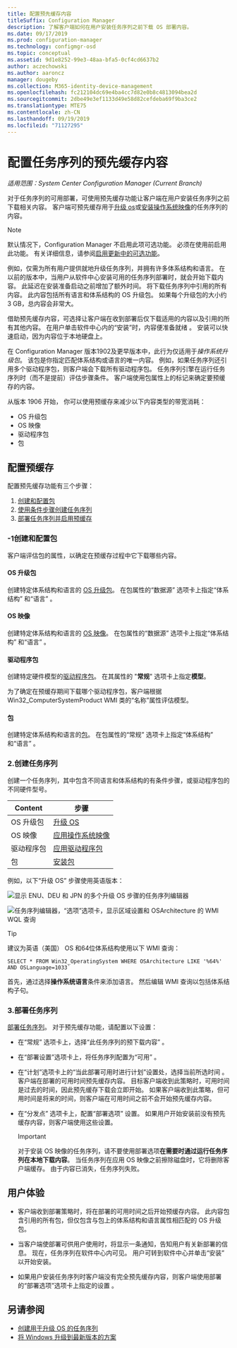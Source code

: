 ```yaml
---
title: 配置预先缓存内容
titleSuffix: Configuration Manager
description: 了解客户端如何在用户安装任务序列之前下载 OS 部署内容。
ms.date: 09/17/2019
ms.prod: configuration-manager
ms.technology: configmgr-osd
ms.topic: conceptual
ms.assetid: 9d1e8252-99e3-48aa-bfa5-0cf4cd6637b2
author: aczechowski
ms.author: aaroncz
manager: dougeby
ms.collection: M365-identity-device-management
ms.openlocfilehash: fc212104dc69e4ba4cc7d82e0b8c4813094bea2d
ms.sourcegitcommit: 2dbe49e3ef1133d49e58d82cefdeba69f9ba3ce2
ms.translationtype: MTE75
ms.contentlocale: zh-CN
ms.lasthandoff: 09/19/2019
ms.locfileid: "71127295"
---
```

# <a name="configure-pre-cache-content-for-task-sequences"></a>配置任务序列的预先缓存内容

*适用范围：System Center Configuration Manager (Current Branch)*

<!--1021244-->
对于任务序列的可用部署，可使用预先缓存功能让客户端在用户安装任务序列之前下载相关内容。 客户端可预先缓存用于[升级 os](/sccm/osd/deploy-use/create-a-task-sequence-to-upgrade-an-operating-system)或[安装操作系统映像](/sccm/osd/deploy-use/create-a-task-sequence-to-install-an-operating-system)的任务序列的内容。

> [!Note]  
> 默认情况下，Configuration Manager 不启用此项可选功能。 必须在使用前启用此功能。 有关详细信息，请参阅[启用更新中的可选功能](/sccm/core/servers/manage/install-in-console-updates#bkmk_options)。<!--505213-->  

例如，仅需为所有用户提供就地升级任务序列，并拥有许多体系结构和语言。 在以前的版本中，当用户从软件中心安装可用的任务序列部署时，就会开始下载内容。 此延迟在安装准备启动之前增加了额外时间。 将下载任务序列中引用的所有内容。 此内容包括所有语言和体系结构的 OS 升级包。 如果每个升级包的大小约 3 GB，总内容会非常大。

借助预先缓存内容，可选择让客户端在收到部署后仅下载适用的内容以及引用的所有其他内容。 在用户单击软件中心内的“安装”时，内容便准备就绪  。 安装可以快速启动，因为内容位于本地硬盘上。

在 Configuration Manager 版本1902及更早版本中，此行为仅适用于*操作系统升级包*。 该包是你指定匹配体系结构或语言的唯一内容。 例如，如果任务序列还引用多个驱动程序包，则客户端会下载所有驱动程序包。 任务序列引擎在运行任务序列时（而不是提前）评估步骤条件。 客户端使用包属性上的标记来确定要预缓存的内容。

从版本 1906 开始，<!--4224642--> 你可以使用预缓存来减少以下内容类型的带宽消耗：

- OS 升级包
- OS 映像
- 驱动程序包
- 包


## <a name="configure-pre-caching"></a>配置预缓存

配置预先缓存功能有三个步骤：

1. [创建和配置包](#bkmk_createpkg)
2. [使用条件步骤创建任务序列](#bkmk_createts)
3. [部署任务序列并启用预缓存](#bkmk_deploy)


### <a name="bkmk_createpkg"></a>-1创建和配置包

客户端评估包的属性，以确定在预缓存过程中它下载哪些内容。  

#### <a name="os-upgrade-package"></a>OS 升级包

创建特定体系结构和语言的 [OS 升级包](/sccm/osd/get-started/manage-operating-system-upgrade-packages)。 在包属性的“数据源”  选项卡上指定“体系结构”  和“语言”  。

#### <a name="os-image"></a>OS 映像

创建特定体系结构和语言的 [OS 映像](/sccm/osd/get-started/manage-operating-system-images)。 在包属性的“数据源”  选项卡上指定“体系结构”  和“语言”  。

#### <a name="driver-package"></a>驱动程序包

创建特定硬件模型的[驱动程序包](/sccm/osd/get-started/manage-drivers#BKMK_ManagingDriverPackages)。 在其属性的 "**常规**" 选项卡上指定**模型**。

为了确定在预缓存期间下载哪个驱动程序包，客户端根据 Win32_ComputerSystemProduct WMI 类的“名称”属性评估模型。    

#### <a name="package"></a>包

创建特定体系结构和语言的[包](/sccm/apps/deploy-use/packages-and-programs)。 在包属性的“常规”  选项卡上指定“体系结构”  和“语言”  。


### <a name="bkmk_createts"></a> 2.创建任务序列

创建一个任务序列，其中包含不同语言和体系结构的有条件步骤，或驱动程序包的不同硬件型号。

|Content|步骤|
|---------|---------|
|OS 升级包|[升级 OS](/sccm/osd/understand/task-sequence-steps#BKMK_UpgradeOS)|
|OS 映像|[应用操作系统映像](/sccm/osd/understand/task-sequence-steps#BKMK_ApplyOperatingSystemImage)|
|驱动程序包|[应用驱动程序包](/sccm/osd/understand/task-sequence-steps#BKMK_ApplyDriverPackage)|
|包|[安装包](/sccm/osd/understand/task-sequence-steps#BKMK_InstallPackage)|

例如，以下“升级 OS”  步骤使用英语版本：  

![显示 ENU、DEU 和 JPN 的多个升级 OS 步骤的任务序列编辑器](../media/precacheproperties2.png)

![任务序列编辑器，“选项”选项卡，显示区域设置和 OSArchitecture 的 WMI WQL 查询](../media/precacheoptions2.png)  

> [!Tip]
> 建议为英语（美国） OS 和64位体系结构使用以下 WMI 查询：
>
> ```WMI
> SELECT * FROM Win32_OperatingSystem WHERE OSArchitecture LIKE '%64%' AND OSLanguage=1033`
> ```
>
> 首先，通过选择**操作系统语言**条件来添加语言。 然后编辑 WMI 查询以包括体系结构子句。


### <a name="bkmk_deploy"></a> 3.部署任务序列

[部署任务序列](/sccm/osd/deploy-use/deploy-a-task-sequence)。 对于预先缓存功能，请配置以下设置：  

- 在“常规”  选项卡上，选择“此任务序列的预下载内容”  。  

- 在“部署设置”选项卡上，将任务序列配置为“可用”   。  

- 在“计划”选项卡上的“当此部署可用时进行计划”设置处，选择当前所选时间   。 客户端在部署的可用时间预先缓存内容。 目标客户端收到此策略时，可用时间是过去的时间，因此预先缓存下载会立即开始。 如果客户端收到此策略，但可用时间是将来的时间，则客户端在可用时间之前不会开始预先缓存内容。  

- 在“分发点”  选项卡上，配置“部署选项”  设置。 如果用户开始安装前没有预先缓存内容，则客户端使用这些设置。  

    > [!Important]  
    > 对于安装 OS 映像的任务序列，请不要使用部署选项**在需要时通过运行任务序列在本地下载内容**。 当任务序列在应用 OS 映像之前擦除磁盘时，它将删除客户端缓存。 由于内容已消失，任务序列失败。<!-- SCCMDocs-PR #1338 -->


## <a name="user-experience"></a>用户体验

- 客户端收到部署策略时，将在部署的可用时间之后开始预缓存内容。 此内容包含引用的所有包，但仅包含与包上的体系结构和语言属性相匹配的 OS 升级包。  

- 当客户端使部署可供用户使用时，将显示一条通知，告知用户有关新部署的信息。 现在，任务序列在软件中心内可见。 用户可转到软件中心并单击“安装”  以开始安装。  

- 如果用户安装任务序列时客户端没有完全预先缓存内容，则客户端使用部署的“部署选项”选项卡上指定的设置  。  


## <a name="see-also"></a>另请参阅

- [创建用于升级 OS 的任务序列](/sccm/osd/deploy-use/create-a-task-sequence-to-upgrade-an-operating-system)
- [将 Windows 升级到最新版本的方案](/sccm/osd/deploy-use/upgrade-windows-to-the-latest-version)
